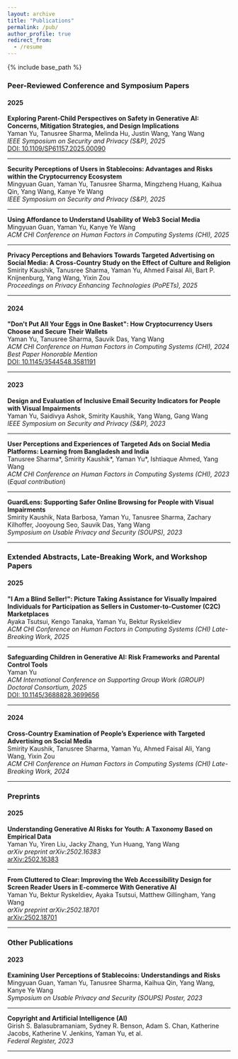 ```yaml
---
layout: archive
title: "Publications"
permalink: /pub/
author_profile: true
redirect_from:
  - /resume
---
```


{% include base_path %}

### Peer-Reviewed Conference and Symposium Papers

#### 2025

**Exploring Parent-Child Perspectives on Safety in Generative AI: Concerns, Mitigation Strategies, and Design Implications**  
Yaman Yu, Tanusree Sharma, Melinda Hu, Justin Wang, Yang Wang  
*IEEE Symposium on Security and Privacy (S&P), 2025*  
[DOI: 10.1109/SP61157.2025.00090](https://doi.org/10.1109/SP61157.2025.00090)

---

**Security Perceptions of Users in Stablecoins: Advantages and Risks within the Cryptocurrency Ecosystem**  
Mingyuan Guan, Yaman Yu, Tanusree Sharma, Mingzheng Huang, Kaihua Qin, Yang Wang, Kanye Ye Wang  
*IEEE Symposium on Security and Privacy (S&P), 2025*

---

**Using Affordance to Understand Usability of Web3 Social Media**  
Mingyuan Guan, Yaman Yu, Kanye Ye Wang  
*ACM CHI Conference on Human Factors in Computing Systems (CHI), 2025*

---

**Privacy Perceptions and Behaviors Towards Targeted Advertising on Social Media: A Cross-Country Study on the Effect of Culture and Religion**  
Smirity Kaushik, Tanusree Sharma, Yaman Yu, Ahmed Faisal Ali, Bart P. Knijnenburg, Yang Wang, Yixin Zou  
*Proceedings on Privacy Enhancing Technologies (PoPETs), 2025*

---

#### 2024

**"Don't Put All Your Eggs in One Basket": How Cryptocurrency Users Choose and Secure Their Wallets**  
Yaman Yu, Tanusree Sharma, Sauvik Das, Yang Wang  
*ACM CHI Conference on Human Factors in Computing Systems (CHI), 2024*  
*Best Paper Honorable Mention*  
[DOI: 10.1145/3544548.3581191](https://doi.org/10.1145/3544548.3581191)

---

#### 2023

**Design and Evaluation of Inclusive Email Security Indicators for People with Visual Impairments**  
Yaman Yu, Saidivya Ashok, Smirity Kaushik, Yang Wang, Gang Wang  
*IEEE Symposium on Security and Privacy (S&P), 2023*

---

**User Perceptions and Experiences of Targeted Ads on Social Media Platforms: Learning from Bangladesh and India**  
Tanusree Sharma*, Smirity Kaushik*, Yaman Yu*, Ishtiaque Ahmed, Yang Wang  
*ACM CHI Conference on Human Factors in Computing Systems (CHI), 2023*  
(*Equal contribution*)

---

**GuardLens: Supporting Safer Online Browsing for People with Visual Impairments**  
Smirity Kaushik, Nata Barbosa, Yaman Yu, Tanusree Sharma, Zachary Kilhoffer, Jooyoung Seo, Sauvik Das, Yang Wang  
*Symposium on Usable Privacy and Security (SOUPS), 2023*

---

### Extended Abstracts, Late-Breaking Work, and Workshop Papers

#### 2025

**"I Am a Blind Seller!": Picture Taking Assistance for Visually Impaired Individuals for Participation as Sellers in Customer-to-Customer (C2C) Marketplaces**  
Ayaka Tsutsui, Kengo Tanaka, Yaman Yu, Bektur Ryskeldiev  
*ACM CHI Conference on Human Factors in Computing Systems (CHI) Late-Breaking Work, 2025*

---

**Safeguarding Children in Generative AI: Risk Frameworks and Parental Control Tools**  
Yaman Yu  
*ACM International Conference on Supporting Group Work (GROUP) Doctoral Consortium, 2025*  
[DOI: 10.1145/3688828.3699656](https://doi.org/10.1145/3688828.3699656)

---

#### 2024

**Cross-Country Examination of People’s Experience with Targeted Advertising on Social Media**  
Smirity Kaushik, Tanusree Sharma, Yaman Yu, Ahmed Faisal Ali, Yang Wang, Yixin Zou  
*ACM CHI Conference on Human Factors in Computing Systems (CHI) Late-Breaking Work, 2024*

---

### Preprints

#### 2025

**Understanding Generative AI Risks for Youth: A Taxonomy Based on Empirical Data**  
Yaman Yu, Yiren Liu, Jacky Zhang, Yun Huang, Yang Wang  
*arXiv preprint arXiv:2502.16383*  
[arXiv:2502.16383](https://arxiv.org/abs/2502.16383)

---

**From Cluttered to Clear: Improving the Web Accessibility Design for Screen Reader Users in E-commerce With Generative AI**  
Yaman Yu, Bektur Ryskeldiev, Ayaka Tsutsui, Matthew Gillingham, Yang Wang  
*arXiv preprint arXiv:2502.18701*  
[arXiv:2502.18701](https://arxiv.org/abs/2502.18701)

---

### Other Publications

#### 2023

**Examining User Perceptions of Stablecoins: Understandings and Risks**  
Mingyuan Guan, Yaman Yu, Tanusree Sharma, Kaihua Qin, Yang Wang, Kanye Ye Wang  
*Symposium on Usable Privacy and Security (SOUPS) Poster, 2023*

---

**Copyright and Artificial Intelligence (AI)**  
Girish S. Balasubramaniam, Sydney R. Benson, Adam S. Chan, Katherine Jacobs, Katherine V. Jenkins, Yaman Yu, et al.  
*Federal Register, 2023*

---
